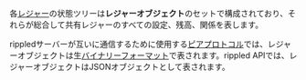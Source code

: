 各[レジャー](ledgers.html)の状態ツリーは**レジャーオブジェクト**のセットで構成されており、それらが総合して共有レジャーのすべての設定、残高、関係を表します。

rippledサーバーが互いに通信するために使用する[ピアプロトコル](peer-protocol.html)では、レジャーオブジェクトは生[バイナリーフォーマット](serialization.html)で表されます。rippled APIでは、レジャーオブジェクトはJSONオブジェクトとして表されます。
